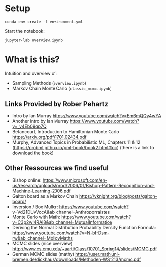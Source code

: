 # Setup

```
conda env create -f environment.yml
```

Start the notebook:
```
jupyter-lab overview.ipynb
```
# What is this?

Intuition and overview of:
* Sampling Methods (`overview.ipynb`)
* Markov Chain Monte Carlo (`classic_mcmc.ipynb`)


## Links Provided by Rober Pehartz
* Intro by Ian Murray https://www.youtube.com/watch?v=Em6mQQy4wYA
* Another intro by Ian Murray https://www.youtube.com/watch?v=_v4Eb09qp7Q
* Betancourt, Introduction to Hamiltonian Monte Carlo https://arxiv.org/pdf/1701.02434.pdf
* Murphy, Advanced Topics in Probabilistic ML, Chapters 11 & 12 (https://probml.github.io/pml-book/book2.html#toc) (there is a link to download the book)


## Other Ressources we find useful
* Bishop online: https://www.microsoft.com/en-us/research/uploads/prod/2006/01/Bishop-Pattern-Recognition-and-Machine-Learning-2006.pdf
* Galton board as a Markov Chain https://vknight.org/blog/posts/galton-board/
* Inversion / Box Muller: https://www.youtube.com/watch?v=Vd21DUyVccA&ab_channel=Anthroporraistes
* Monte Carlo with Math: https://www.youtube.com/watch?v=C3p2wI4RAi8&ab_channel=MutualInformation
* Deriving the Normal Distribution Probability Density Function Formula: https://www.youtube.com/watch?v=N-bI-Dsm-rw&ab_channel=MolloyMaths
* MCMC slides (nice overview) http://www.cs.cmu.edu/~aarti/Class/10701_Spring14/slides/MCMC.pdf
* German MCMC slides (mathy) https://user.math.uni-bremen.de/dickhaus/downloads/Methoden-WS1213/mcmc.pdf
